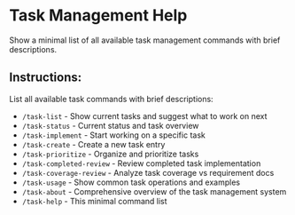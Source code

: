 # Task Management Help

Show a minimal list of all available task management commands with brief descriptions.

## Instructions:

List all available task commands with brief descriptions:
- `/task-list` - Show current tasks and suggest what to work on next
- `/task-status` - Current status and task overview
- `/task-implement` - Start working on a specific task
- `/task-create` - Create a new task entry
- `/task-prioritize` - Organize and prioritize tasks
- `/task-completed-review` - Review completed task implementation
- `/task-coverage-review` - Analyze task coverage vs requirement docs
- `/task-usage` - Show common task operations and examples
- `/task-about` - Comprehensive overview of the task management system
- `/task-help` - This minimal command list